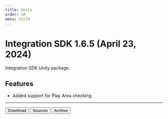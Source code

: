 ```yaml
---
title: Unity
order: 10
menu: child
---
```


# Integration SDK 1.6.5 (April 23, 2024)

Integration SDK Unity package.

## Features
- Added support for Play Area checking

<hr>
<button onclick="window.open('https://github.com/arvi-vr/unity-integration/releases/download/1.6.5/Integration.SDK.1.6.5.unitypackage')" type="button" class="btn btn-dark btn-lg">Download</button>
<button onclick="window.open('https://github.com/arvi-vr/unity-integration')" type="button" class="btn btn-dark btn-lg">Sources</button>
<button onclick="window.open('https://github.com/arvi-vr/unity-integration/releases')" type="button" class="btn btn-dark btn-lg">Archive</button>
